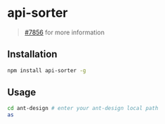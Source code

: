 # api-sorter

> [#7856](https://github.com/ant-design/ant-design/issues/7856) for more information

## Installation

```sh
npm install api-sorter -g 
```

## Usage

```bash
cd ant-design # enter your ant-design local path
as
```

